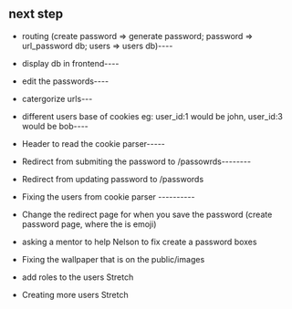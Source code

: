 ## next step
- routing (create password => generate password;  password => url_password db; users => users db)----
- display db in frontend----
- edit the passwords----
- catergorize urls---
- different users base of cookies eg: user_id:1 would be john, user_id:3 would be bob----
- Header to read the cookie parser-----
- Redirect from submiting the password to /passowrds--------
- Redirect from updating password to /passwords
- Fixing the users from cookie parser ----------


- Change the redirect page for when you save the password (create password page, where the is emoji) 

- asking a mentor to help Nelson to fix create a password boxes 
- Fixing the wallpaper that is on the public/images
- add roles to the users Stretch
- Creating more users Stretch
